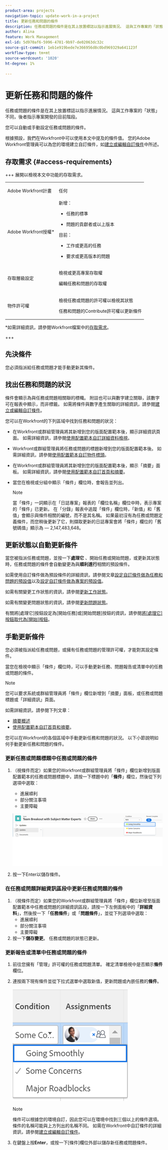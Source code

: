 ```yaml
---
product-area: projects
navigation-topic: update-work-in-a-project
title: 更新任務和問題的條件
description: 任務或問題的條件是在其上放置標誌以指示進展情況。 這與工作專案的「狀態」不同，後者指示專案開發的目前階段。
author: Alina
feature: Work Management
exl-id: 5d970af6-5996-4781-9b97-de02063dc32c
source-git-commit: 1eb1e919bede7e366956d8c0bd969329a641123f
workflow-type: tm+mt
source-wordcount: '1020'
ht-degree: 1%

---
```


# 更新任務和問題的條件

<!--Audited: 07/2024-->

<!--<span class="preview">The highlighted information on this page refers to functionality not yet generally available. It is available only in the Preview environment for all customers, or in the Production environment for customers who enabled fast releases.</span>

<span class="preview">For information about fast releases, see [Enable or disable fast releases for your organization](/help/quicksilver/administration-and-setup/set-up-workfront/configure-system-defaults/enable-fast-release-process.md).</span>

<span class="preview">For information about the current release, see [Third Quarter 2024 release overview](/help/quicksilver/product-announcements/product-releases/24-q3-release-activity/24-q3-release-overview.md).</span>-->

任務或問題的條件是在其上放置標誌以指示進展情況。 這與工作專案的「狀態」不同，後者指示專案開發的目前階段。

您可以自動或手動設定任務或問題的條件。

根據預設，我們在Workfront中可以使用本文中提及的條件值。 您的Adobe Workfront管理員可以為您的環境建立自訂條件，如[建立或編輯自訂條件](../../../administration-and-setup/customize-workfront/create-manage-custom-conditions/create-edit-custom-conditions.md)中所述。

## 存取需求 {#access-requirements}

+++ 展開以檢視本文中功能的存取需求。

<table style="table-layout:auto"> 
 <col> 
 <col> 
 <tbody> 
  <tr> 
   <td role="rowheader">Adobe Workfront計畫</td> 
   <td> <p>任何</p> </td> 
  </tr> 
  <tr> 
   <td role="rowheader">Adobe Workfront授權*</td> 
   <td> 
   新增：
   <ul><li><p>任務的標準</p></li>
   <li><p>問題的貢獻者或以上版本</p></li></ul>
   目前：
   <ul><li><p>工作或更高的任務</p></li>
   <li><p>要求或更高版本的問題</p></li></ul>
    </td> 
  </tr> 
  <tr> 
   <td role="rowheader">存取層級設定</td> 
   <td> <p>檢視或更高專案存取權</p> <p>編輯任務和問題的存取權 </p></td> 
  </tr> 
  <tr> 
   <td role="rowheader">物件許可權</td> 
   <td> <p>檢視任務或問題的許可權以檢視其狀態</p>
   <p>任務和問題的Contribute許可權以更新條件</p>
  </td> 
  </tr> 
 </tbody> 
</table>

*如需詳細資訊，請參閱Workfront檔案中的[存取需求](/help/quicksilver/administration-and-setup/add-users/access-levels-and-object-permissions/access-level-requirements-in-documentation.md)。

+++

## 先決條件

您必須指派給任務或問題才能手動更新其條件。

## 找出任務和問題的狀況

條件會顯示為與任務或問題相關聯的標幟。 附註也可以與數字建立關聯，該數字可在報表中顯示，而非標籤。 如需將條件與數字產生關聯的詳細資訊，請參閱[建立或編輯自訂條件](../../../administration-and-setup/customize-workfront/create-manage-custom-conditions/create-edit-custom-conditions.md)。

您可以在Workfront的下列區域中找到任務和問題的狀況：

* 在Workfront或群組管理員將其新增到您的版面配置範本後，顯示詳細資訊頁面。 如需詳細資訊，請參閱[使用配置範本自訂詳細資料檢視](/help/quicksilver/administration-and-setup/customize-workfront/use-layout-templates/customize-details-view-layout-template.md)。

* Workfront或群組管理員將任務或問題的標題新增到您的版面配置範本後。 如需詳細資訊，請參閱[使用配置範本自訂物件標頭](/help/quicksilver/administration-and-setup/customize-workfront/use-layout-templates/customize-object-headers.md)。

* 在Workfront或群組管理員將其新增到您的版面配置範本後，顯示「摘要」面板。 如需詳細資訊，請參閱[使用配置範本自訂首頁和摘要](/help/quicksilver/administration-and-setup/customize-workfront/use-layout-templates/customize-home-summary-layout-template.md)。

* 當您在檢視或分組中顯示「條件」欄位時，會報告並列出。

  >[!NOTE]
  >
  >當「條件」一詞顯示在「日誌專案」報表的「欄位名稱」欄位中時，表示專案的「條件」已更新。 在「分錄」報表中追蹤「條件」欄位時，「新值」和「舊值」會顯示與條件相關的編號，而不是其名稱。 如果最初沒有為任務或問題定義條件，而您稍後更新了它，則擷取更新的日誌專案會將「條件」欄位的「舊號碼值」顯示為 — 2,147,483,648。

## 更新狀態以自動更新條件

當您被指派任務或問題，並按一下&#x200B;**處理它** 、開始任務或開始問題，或更新其狀態時，任務或問題的條件會自動變更為與&#x200B;**順利進行**&#x200B;相關的預設條件。

如需使用自訂條件做為預設條件的詳細資訊，請參閱文章[設定自訂條件做為任務和問題的預設值](../../../administration-and-setup/customize-workfront/create-manage-custom-conditions/set-custom-condition-default-tasks-issues.md)以及[設定自訂條件做為專案的預設值](../../../administration-and-setup/customize-workfront/create-manage-custom-conditions/set-custom-condition-default-projects.md)。

如需有關變更工作狀態的資訊，請參閱[更新工作狀態](../../../manage-work/projects/updating-work-in-a-project/update-task-status.md)。

如需有關變更問題狀態的資訊，請參閱[更新問題狀態](../../../manage-work/projects/updating-work-in-a-project/update-issue-status.md)。

有關將[處理它]按鈕設定為[開始任務]或[開始問題]按鈕的資訊，請參閱[將[處理它]按鈕取代為[開始]按鈕](../../../people-teams-and-groups/create-and-manage-teams/work-on-it-button-to-start-button.md)。

## 手動更新條件

您必須被指派給任務或問題，或擁有任務或問題的管理許可權，才能對其設定條件。

當您在檢視中顯示「條件」欄位時，可以手動更新任務、問題報告或清單中的任務或問題的條件。

>[!NOTE]
>
>您可以要求系統或群組管理員將「條件」欄位新增到「摘要」面板，或任務或問題標題或「詳細資訊」頁面。
>
>如需詳細資訊，請參閱下列文章：
>
>* [摘要概述](/help/quicksilver/workfront-basics/the-new-workfront-experience/summary-overview.md)
>* [使用配置範本自訂首頁和摘要](/help/quicksilver/administration-and-setup/customize-workfront/use-layout-templates/customize-home-summary-layout-template.md)。


<!--old Condition update - in the commenting stream: 
Updating the Condition of a task or issue differs depending on whether you are assigned to it or not:

* If you are using the legacy commenting experience, you can update the Condition in the Updates tab or in a list of tasks or issues if you are assigned to them. This is not supported in the new commenting experience. For information, see [New commenting experience](/help/quicksilver/product-announcements/betas/new-commenting-experience-beta/unified-commenting-experience.md). 
* You can update the Condition in a list of tasks or issues if you are not assigned to them, only if you have Manage permissions to them. In this case, you cannot update the Condition in the Update tab of the task or issue. -->

您可以在Workfront的各個區域中手動更新任務和問題的狀況。 以下小節說明如何手動更新任務和問題的條件。

### 更新任務或問題標題中任務或問題的條件

1. （視條件而定）如果您的Workfront或群組管理員將「條件」欄位新增到版面配置範本的任務或問題標題中，請按一下標題中的「**條件**」欄位，然後從下列選項中選取：
   * 進展順利
   * 部分關注事項
   * 主要障礙

   ![](assets/condition-in-task-header.png)
1. 按一下Enter以儲存條件。

### 在任務或問題詳細資訊區段中更新任務或問題的條件

1. （視條件而定）如果您的Workfront或群組管理員將「條件」欄位新增至版面配置範本中任務或問題的詳細資訊區段，請按一下左側面板中的「**詳細資料**」，然後按一下「**任務條件**」或「**問題條件**」，並從下列選項中選取：
   * 進展順利
   * 部分關注事項
   * 主要障礙
1. 按一下&#x200B;**儲存變更**。 任務或問題的狀態已更新。

### 更新報告或清單中任務或問題的條件

1. 前往您擁有「管理」許可權的任務或問題清單。 確定清單檢視中是否顯示&#x200B;**條件**&#x200B;欄位。

1. 連按兩下現有條件並從下拉式選單中選取新值，更新問題或內嵌任務的&#x200B;**條件**。

   ![](assets/condition-drop-down-values-in-task-list.png)

   >[!NOTE]
   >
   >條件可以根據您的環境自訂，因此您可以在環境中找到三個以上的條件選項。 條件的名稱可能與上方列出的名稱不同。 如需在Workfront中自訂條件的詳細資訊，請參閱[建立或編輯自訂條件](../../../administration-and-setup/customize-workfront/create-manage-custom-conditions/create-edit-custom-conditions.md)。


1. 在鍵盤上按&#x200B;**Enter**，或按一下[條件]欄位外部以儲存新任務或問題條件。

<!--   
<li><p>(NOTE: drafted because I can't do this anymore)</p><p>If you have Manage permissions to the task or issue but are not assigned to it, perhaps as a project manager, add the <strong>Condition</strong> column to any view you use in a task or issue list, then set the <strong>Condition</strong> in inline edit and press Enter.</p><p><img src="assets/change-condition-in-list-view-350x142.png" style="width: 350;height: 142;"></p><p>For information about adding a column to a view, see <a href="../../../reports-and-dashboards/reports/reporting-elements/views-overview.md">Views overview in Adobe Workfront</a>.</p></li>   
     -->


